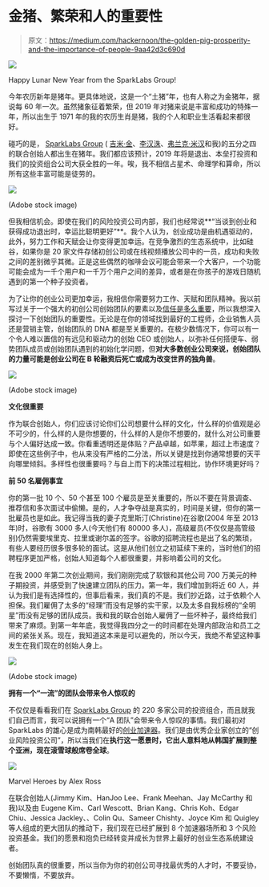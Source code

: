 # 金猪、繁荣和人的重要性

> 原文：<https://medium.com/hackernoon/the-golden-pig-prosperity-and-the-importance-of-people-9aa42d3c690d>

![](img/68bed360d99151cadb1512d23380842e.png)

Happy Lunar New Year from the SparkLabs Group!

今年农历新年是猪年。更具体地说，这是一个“土猪”年，也有人称之为金猪年，据说每 60 年一次。虽然猪象征着繁荣，但 2019 年对猪来说是丰富和成功的特殊一年，所以出生于 1971 年的我的农历生肖是猪，我的个人和职业生活看起来都很好。

碰巧的是， [SparkLabs Group](http://www.sparklabsgroup.com) ( [吉米·金](http://www.sparklabsglobal.com/team.html#face04)、[李汉洙](http://www.sparklabsglobal.com/team.html#face05)、[弗兰克·米汉](http://www.sparklabsglobal.com/team.html#face02)和我)的五分之四的联合创始人都出生在猪年。我们都应该预计，2019 年将是退出、本垒打投资和我们的投资组合公司大获全胜的一年。唉，我不相信占星术、命理学和算命，所以所有这些丰富可能是徒劳的。

![](img/86fea6bde0968e65e6d9f7adfba2b1e8.png)

(Adobe stock image)

但我相信机会。即使在我们的风险投资公司内部，我们也经常说**“当谈到创业和获得成功退出时，幸运比聪明更好”**。我个人认为，创业成功是由机遇驱动的，此外，努力工作和天赋会让你变得更加幸运。在竞争激烈的生态系统中，比如硅谷，如果你是 20 家文件存储初创公司或在线视频播放公司中的一员，成功和失败之间的差别微乎其微。正是这些偶然的咖啡会议可能会带来一个大客户，一个功能可能会成为一千个用户和一千万个用户之间的差异，或者是在你孩子的游戏日随机遇到的第一个种子投资者。

为了让你的创业公司更加幸运，我相信你需要努力工作、天赋和团队精神。我以前写过关于一个强大的初创公司创始团队的要素以及[信任是多么重要](https://feld.com/archives/2005/08/an-entrepreneur-on-building-a-team-trust-is-essential.html)，所以我想深入探讨一下创始团队的重要性。无论是在你的领域找到最好的工程师，企业销售人员还是营销主管，创始团队的 DNA 都是至关重要的。在极少数情况下，你可以有一个令人难以置信的有远见和驱动力的创始 CEO 或创始人，以弥补任何搭便车、弱势团队成员或创始团队遇到的初始化学问题，但**对大多数创业公司来说，创始团队的力量可能是创业公司在 B 轮融资后死亡或成为改变世界的独角兽**。

![](img/7af6bfd7b357f469cc38b1e3672f70c1.png)

(Adobe stock image)

**文化很重要**

作为联合创始人，你们应该讨论你们公司想要什么样的文化，什么样的价值观是必不可少的，什么样的人是你想要的，什么样的人是你不想要的，就什么对公司重要与个人偏好达成一致。你看重透明还是体贴？产品卓越，如苹果，超过上市速度？即使在这些例子中，也从来没有严格的二分法，所以关键是找到你通常想要的天平向哪里倾斜。多样性也很重要吗？与自上而下的决策过程相比，协作环境更好吗？

**前 50 名雇佣事宜**

你的第一批 10 个、50 个甚至 100 个雇员是至关重要的，所以不要在背景调查、推荐信和多次面试中偷懒。是的，人才争夺战是真实的，时间是关键，但你的第一批雇员也是如此。我记得当我的妻子克里斯汀(Christine)在谷歌(2004 年至 2013 年)时，谷歌有 3000 多人(今天他们有 80000 多人)，高级雇员(不仅仅是高管级别)仍然需要埃里克、拉里或谢尔盖的签字。谷歌的招聘流程也是出了名的繁琐，有些人要经历很多很多轮的面试。这是从他们创立之初延续下来的，当时他们的招聘程序更加严格，创始人知道每个人都很重要，并影响着公司的文化。

在我 2000 年第二次创业期间，我们刚刚完成了软银和其他公司 700 万美元的种子期投资，并感受到了快速建立团队的压力。第一年，我们增加到将近 60 人，并认为我们是有选择性的，但事后看来，我们真的不是。我们抄近路，过于依赖个人担保。我们雇佣了太多的“经理”而没有足够的实干家，以及太多自我标榜的“全明星”而没有足够的团队成员。我和我的联合创始人雇佣了一些坏种子，最终给我们带来了麻烦。到第一年年底，我觉得我四分之一的时间都在处理内部政治和员工之间的紧张关系。现在，我知道这本来是可以避免的，所以今天，我绝不希望这种事发生在我们现在的创始人身上。

![](img/6150e645dc3b76d9c52e62b4615b6e8a.png)

(Adobe stock image)

**拥有一个“一流”的团队会带来令人惊叹的**

不仅仅是看看我们在 [SparkLabs Group](http://www.sparklabsgroup.com/) 的 220 多家公司的投资组合，而且就我们自己而言，我可以说拥有一个“A 团队”会带来令人惊叹的事情。我们最初对 SparkLabs 的雄心是成为南韩最好的[创业加速器](http://www.sparklabs.co.kr)。我们是由优秀企业家创立的“创业风险投资公司”，所以当我们在**执行这一愿景时，它出人意料地从韩国扩展到整个亚洲，现在滚雪球般席卷全球**。

![](img/43e1d0bd766683afc0bee4bf93f4b3fa.png)

Marvel Heroes by Alex Ross

在联合创始人(Jimmy Kim、HanJoo Lee、Frank Meehan、Jay McCarthy 和我)以及由 Eugene Kim、Carl Wescott、Brian Kang、Chris Koh、Edgar Chiu、Jessica Jackley、、Colin Qu、Sameer Chishty、Joyce Kim 和 Quigley 等人组成的更大团队的推动下，我们现在已经扩展到 8 个加速器场所和 3 个风险投资基金。我们的愿景和抱负已经转变并成长为世界上最好的创业生态系统建设者。

创始团队真的很重要，所以当你为你的初创公司寻找最优秀的人才时，不要妥协，不要懒惰，不要放弃。